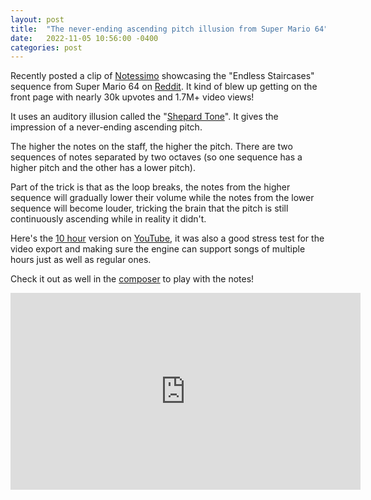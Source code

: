 ```yaml
---
layout: post
title:  "The never-ending ascending pitch illusion from Super Mario 64"
date:   2022-11-05 10:56:00 -0400
categories: post
---
```


Recently posted a clip of [Notessimo](https://notessimo.net) showcasing the "Endless Staircases" sequence from Super Mario 64 on [Reddit](https://www.reddit.com/r/blackmagicfuckery/comments/ymvzhg/the_neverending_ascending_pitch_illusion_from/).
It kind of blew up getting on the front page with nearly 30k upvotes and 1.7M+ video views!

It uses an auditory illusion called the "[Shepard Tone](https://en.wikipedia.org/wiki/Shepard_tone)". It gives the impression of a never-ending ascending pitch.

The higher the notes on the staff, the higher the pitch. There are two sequences of notes separated by two octaves (so one sequence has a higher pitch and the other has a lower pitch).

Part of the trick is that as the loop breaks, the notes from the higher sequence will gradually lower their volume while the notes from the lower sequence will become louder, tricking the brain that the pitch is still continuously ascending while in reality it didn't.

Here's the [10 hour](https://notessimo.net/s/DlTiMCtk67) version on [YouTube](https://www.youtube.com/watch?v=fR5tk7uIiQI&t=10417s), it was also a good stress test for the video export and making sure the engine can support songs of multiple hours just as well as regular ones.

Check it out as well in the [composer](https://notessimo.net/s/iSn7l12ReH) to play with the notes!

<center class="video-wrapper"><iframe width="560" height="315" src="https://www.youtube.com/embed/fR5tk7uIiQI" title="YouTube video player" frameborder="0" allow="accelerometer; autoplay; clipboard-write; encrypted-media; gyroscope; picture-in-picture" allowfullscreen></iframe></center>

<br/>
<div id='discourse-comments'></div>

<script type="text/javascript">
  DiscourseEmbed = { discourseUrl: 'https://community.notessimo.net/',
                     discourseEmbedUrl: 'https://jd.boiv.in/post/2022/11/05/mario64.html' };

  (function() {
    var d = document.createElement('script'); d.type = 'text/javascript'; d.async = true;
    d.src = DiscourseEmbed.discourseUrl + 'javascripts/embed.js';
    (document.getElementsByTagName('head')[0] || document.getElementsByTagName('body')[0]).appendChild(d);
  })();
</script>